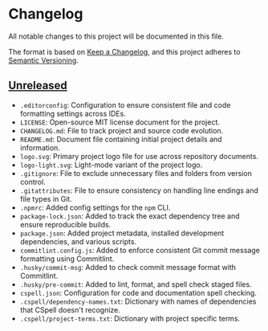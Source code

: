 # Changelog

All notable changes to this project will be documented in this file.

The format is based on [Keep a Changelog](https://keepachangelog.com/en/1.0.0/),
and this project adheres to [Semantic Versioning](https://semver.org/spec/v2.0.0.html).

## [Unreleased]

- `.editorconfig`: Configuration to ensure consistent file and code formatting settings across IDEs.
- `LICENSE`: Open-source MIT license document for the project.
- `CHANGELOG.md`: File to track project and source code evolution.
- `README.md`: Document file containing initial project details and information.
- `logo.svg`: Primary project logo file for use across repository documents.
- `logo-light.svg`: Light-mode variant of the project logo.
- `.gitignore`: File to exclude unnecessary files and folders from version control.
- `.gitattributes`: File to ensure consistency on handling line endings and file types in Git.
- `.npmrc`: Added config settings for the `npm` CLI.
- `package-lock.json`: Added to track the exact dependency tree and ensure reproducible builds.
- `package.json`: Added project metadata, installed development dependencies, and various scripts.
- `commitlint.config.js`: Added to enforce consistent Git commit message formatting using Commitlint.
- `.husky/commit-msg`: Added to check commit message format with Commitlint.
- `.husky/pre-commit`: Added to lint, format, and spell check staged files.
- `cspell.json`: Configuration for code and documentation spell checking.
- `.cspell/dependency-names.txt`: Dictionary with names of dependencies that CSpell doesn't recognize.
- `.cspell/project-terms.txt`: Dictionary with project specific terms.

[Unreleased]: https://github.com/mister-fix/teamnest-api/compare/main%40%7B1day%7D...HEAD
